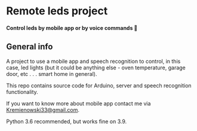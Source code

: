# Remote leds project
#### Control leds by mobile app or by voice commands :rotating_light:

## General info
A project to use a mobile app and speech recognition to control, in this case, led lights (but it could be anything else - oven temperature, garage door, etc . . .  smart home in general).

This repo contains source code for Arduino, server and speech recognition functionality.

If you want to know more about mobile app contact me via Kremienowski33@gmail.com.

Python 3.6 recommended, but works fine on 3.9.
